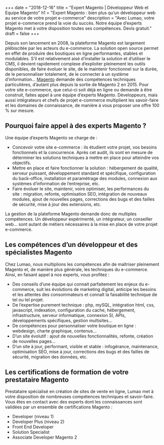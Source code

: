 +++
date = "2018-12-16"
title = "Expert Magento | Développeur Web et Equipe Magento"
h1 = "Expert Magento : bien plus qu’un développeur web au service de votre projet e-commerce"
description = "Avec Lumao, votre projet e-commerce prend la voie du succès. Notre équipe d’experts Magento met à votre disposition toutes ses compétences. Devis gratuit."
draft = false
+++

Depuis son lancement en 2008, la plateforme Magento est largement plébiscitée par les acteurs du
e-commerce. La solution open source permet en effet de produire des boutiques en ligne
performantes, stables et modulables. S’il est relativement aisé d’installer la solution et d’utiliser le
CMS, il devient rapidement complexe d’exploiter pleinement les outils disponibles, de faire évoluer le
site, de le maintenir fonctionnel sur la durée, de le personnaliser totalement, de le connecter à un
système d’information… [Magento](/ecommerce/cms/magento/) demande des compétences techniques particulières, d’autant plus
depuis la sortie de Magento 2 en 2015. Pour votre site e-commerce, que celui-ci soit déjà en ligne ou
demande à être construit, faites appel à une équipe d’experts Magento. Développeurs, mais aussi
intégrateurs et chefs de projet e-commerce multiplient les savoir-faire et les domaines de
connaissance, de manière à vous proposer une offre 100 % sur mesure.

## Pourquoi faire appel à des experts Magento ?

Une équipe d’experts Magento se charge de :
- Concevoir votre site e-commerce : ils étudient votre projet, vos besoins fonctionnels et la
concurrence. Après cet audit, ils sont en mesure de déterminer les solutions techniques à
mettre en place pour atteindre vos objectifs.
- Mettre en place et faire fonctionner la solution : hébergement de qualité, serveur puissant,
développement standard et spécifique, configuration du back-office, installation et
paramétrage des modules, connexion aux systèmes d’information de l’entreprise, etc.
- Faire évoluer le site, maintenir, voire optimiser, les performances du site : migration, refonte,
optimisation SEO, intégration de nouveaux modules, ajout de nouvelles pages, corrections
des bugs et des failles de sécurité, mise à jour des extensions, etc.

La gestion de la plateforme Magento demande donc de multiples compétences. Un développeur
expérimenté, un intégrateur, un conseiller web… sont autant de métiers nécessaires à la mise en
place de votre projet e-commerce.

## Les compétences d’un développeur et des spécialistes Magento

Chez Lumao, nous multiplions les compétences afin de maîtriser pleinement Magento et, de manière
plus générale, les techniques du e-commerce. Ainsi, en faisant appel à nos experts, vous profitez :
- Des conseils d’une équipe qui connait parfaitement les enjeux du e-commerce, suit les
évolutions de marketing digital, anticipe les besoins et les attentes des consommateurs et
connaît la faisabilité technique de tel ou tel projet.
- De l’expertise purement technique : php, mySQL, intégration html, css, javascript, indexation,
configuration du cache, hébergement, infrastructure, serveur informatique, connexion SI,
APIs, développements spécifiques, gestion multisites…
- De compétences pour personnaliser votre boutique en ligne : webdesign, charte graphique,
contenus…
- D’un site évolutif : ajout de nouvelles fonctionnalités, refonte, création de nouvelles pages…
- D’un site à jour, performant, visible et stable : infogérance, maintenance, optimisation SEO,
mise à jour, corrections des bugs et des failles de sécurité, migration des données, etc.

## Les certifications de formation de votre prestataire Magento

Prestataire spécialisé en création de sites de vente en ligne, Lumao met à votre disposition de
nombreuses compétences techniques et savoir-faire. Vous êtes en contact avec des experts dont les
connaissances sont validées par un ensemble de certifications Magento :
- Developer (niveau 1)
- Developer Plus (niveau 2)
- Front End Developer
- Solution Specialist
- Associate Developer Magento 2